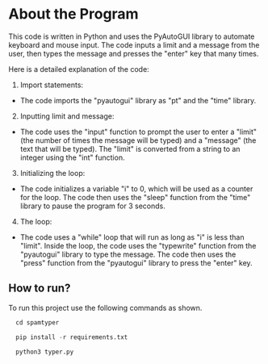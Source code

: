 # About the Program 

This code is written in Python and uses the PyAutoGUI library to automate keyboard and mouse input. 
The code inputs a limit and a message from the user, then types the message and presses the "enter" 
key that many times.

Here is a detailed explanation of the code:

1. Import statements:
- The code imports the "pyautogui" library as "pt" and the "time" library.

2. Inputting limit and message:
- The code uses the "input" function to prompt the user to enter a "limit" (the number of times the message will be typed) 
  and a "message" (the text that will be typed).
  The "limit" is converted from a string to an integer using the "int" function.

3. Initializing the loop:
- The code initializes a variable "i" to 0, which will be used as a counter for the loop.
  The code then uses the "sleep" function from the "time" library to pause the program for 3 seconds.

4. The loop:
- The code uses a "while" loop that will run as long as "i" is less than "limit".
  Inside the loop, the code uses the "typewrite" function from the "pyautogui" library to type the message.
  The code then uses the "press" function from the "pyautogui" library to press the "enter" key.


## How to run?

To run this project use the following commands as shown.

```python
  cd spamtyper

  pip install -r requirements.txt

  python3 typer.py
```

